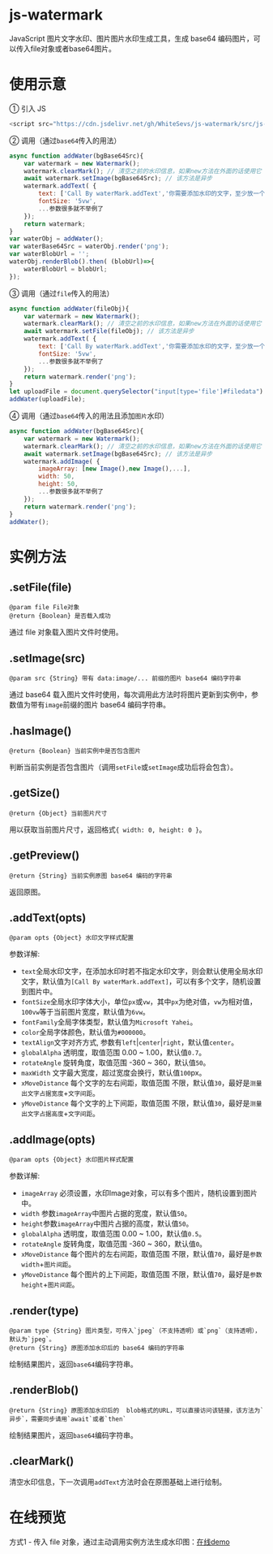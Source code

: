 # js-watermark
JavaScript 图片文字水印、图片图片水印生成工具，生成 base64 编码图片，可以传入file对象或者base64图片。

# 使用示意
① 引入 JS 
```JavaScript
<script src="https://cdn.jsdelivr.net/gh/WhiteSevs/js-watermark/src/js-watermark.js"></script>
```

② 调用（通过`base64`传入的用法）
```JavaScript
async function addWater(bgBase64Src){
    var watermark = new Watermark();
    watermark.clearMark(); // 清空之前的水印信息，如果new方法在外面的话使用它
    await watermark.setImage(bgBase64Src); // 该方法是异步
    watermark.addText( {
        text: ['Call By waterMark.addText','你需要添加水印的文字，至少放一个'],
        fontSize: '5vw',
        ...参数很多就不举例了
    });
    return watermark;
}
var waterObj = addWater();
var waterBase64Src = waterObj.render('png');
var waterBlobUrl = '';
waterObj.renderBlob().then( (blobUrl)=>{
    waterBlobUrl = blobUrl;
});
```

③ 调用（通过`file`传入的用法）
```JavaScript
async function addWater(fileObj){
    var watermark = new Watermark();
    watermark.clearMark(); // 清空之前的水印信息，如果new方法在外面的话使用它
    await watermark.setFile(fileObj); // 该方法是异步
    watermark.addText( {
        text: ['Call By waterMark.addText','你需要添加水印的文字，至少放一个'],
        fontSize: '5vw',
        ...参数很多就不举例了
    });
    return watermark.render('png');
}
let uploadFile = document.querySelector("input[type='file']#filedata").files[0]; // 页面中file控件中的files对象数组中的一个文件
addWater(uploadFile);

```
④ 调用（通过`base64`传入的用法且添加`图片`水印）
```JavaScript
async function addWater(bgBase64Src){
    var watermark = new Watermark();
    watermark.clearMark(); // 清空之前的水印信息，如果new方法在外面的话使用它
    await watermark.setImage(bgBase64Src); // 该方法是异步
    watermark.addImage( {
        imageArray: [new Image(),new Image(),...],
        width: 50,
        height: 50,
        ...参数很多就不举例了
    });
    return watermark.render('png');
}
addWater();

```
  
# 实例方法
## .setFile(file)
```
@param file File对象
@return {Boolean} 是否载入成功 
```
通过 file 对象载入图片文件时使用。

## .setImage(src)
```
@param src {String} 带有 data:image/... 前缀的图片 base64 编码字符串
```
通过 base64 载入图片文件时使用，每次调用此方法时将图片更新到实例中，参数值为带有`image`前缀的图片 base64 编码字符串。

## .hasImage()
```
@return {Boolean} 当前实例中是否包含图片
```
判断当前实例是否包含图片（调用`setFile`或`setImage`成功后将会包含）。

## .getSize()
```
@return {Object} 当前图片尺寸 
```
用以获取当前图片尺寸，返回格式`{ width: 0, height: 0 }`。

## .getPreview()
```
@return {String} 当前实例原图 base64 编码的字符串
```
返回原图。

## .addText(opts)
```
@param opts {Object} 水印文字样式配置
```
参数详解:
* `text`全局水印文字，在添加水印时若不指定水印文字，则会默认使用全局水印文字，默认值为`[Call By waterMark.addText]`，可以有多个文字，随机设置到图片中。
* `fontSize`全局水印字体大小，单位`px`或`vw`，其中`px`为绝对值，`vw`为相对值，`100vw`等于当前图片宽度，默认值为`6vw`。
* `fontFamily`全局字体类型，默认值为`Microsoft Yahei`。
* `color`全局字体颜色，默认值为`#000000`。
* `textAlign`文字对齐方式, 参数有`left`|`center`|`right`，默认值`center`。
* `globalAlpha` 透明度，取值范围 0.00 ~ 1.00，默认值`0.7`。
* `rotateAngle` 旋转角度，取值范围 -360 ~ 360，默认值`50`。
* `maxWidth` 文字最大宽度，超过宽度会换行，默认值`100`px。
* `xMoveDistance` 每个文字的左右间距，取值范围 不限，默认值`30`，最好是`测量出文字占据宽度`+`文字间距`。
* `yMoveDistance` 每个文字的上下间距，取值范围 不限，默认值`30`，最好是`测量出文字占据高度`+`文字间距`。

## .addImage(opts)
```
@param opts {Object} 水印图片样式配置
```

参数详解:
* `imageArray` 必须设置，水印Image对象，可以有多个图片，随机设置到图片中。
* `width` 参数`imageArray`中图片占据的宽度，默认值`50`。
* `height`参数`imageArray`中图片占据的高度，默认值`50`。
* `globalAlpha` 透明度，取值范围 0.00 ~ 1.00，默认值`0.5`。
* `rotateAngle` 旋转角度，取值范围 -360 ~ 360，默认值`0`。
* `xMoveDistance` 每个图片的左右间距，取值范围 不限，默认值`70`，最好是`参数width`+`图片间距`。
* `yMoveDistance` 每个图片的上下间距，取值范围 不限，默认值`70`，最好是`参数height`+`图片间距`。

## .render(type)
```
@param type {String} 图片类型，可传入`jpeg`（不支持透明）或`png`（支持透明），默认为`jpeg`。
@return {String} 原图添加水印后的 base64 编码的字符串
```
绘制结果图片，返回`base64`编码字符串。

## .renderBlob()
```
@return {String} 原图添加水印后的  blob格式的URL，可以直接访问该链接，该方法为`异步`，需要同步请用`await`或者`then`
```
绘制结果图片，返回`base64`编码字符串。

## .clearMark()
清空水印信息，下一次调用`addText`方法时会在原图基础上进行绘制。

# 在线预览

方式1 - 传入 file 对象，通过主动调用实例方法生成水印图：[在线demo](https://WhiteSevs.github.io/js-watermark/demo/example1.html)



